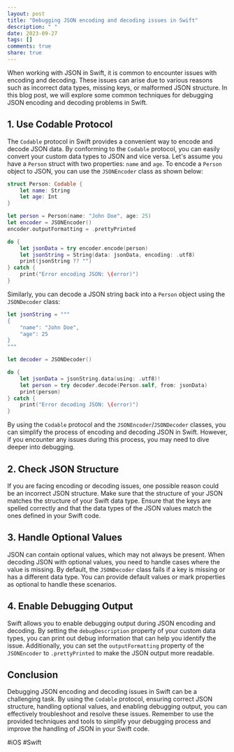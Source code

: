 ```yaml
---
layout: post
title: "Debugging JSON encoding and decoding issues in Swift"
description: " "
date: 2023-09-27
tags: []
comments: true
share: true
---
```


When working with JSON in Swift, it is common to encounter issues with encoding and decoding. These issues can arise due to various reasons such as incorrect data types, missing keys, or malformed JSON structure. In this blog post, we will explore some common techniques for debugging JSON encoding and decoding problems in Swift.

## 1. Use Codable Protocol

The `Codable` protocol in Swift provides a convenient way to encode and decode JSON data. By conforming to the `Codable` protocol, you can easily convert your custom data types to JSON and vice versa. Let's assume you have a `Person` struct with two properties: `name` and `age`. To encode a `Person` object to JSON, you can use the `JSONEncoder` class as shown below:

```swift
struct Person: Codable {
    let name: String
    let age: Int
}

let person = Person(name: "John Doe", age: 25)
let encoder = JSONEncoder()
encoder.outputFormatting = .prettyPrinted

do {
    let jsonData = try encoder.encode(person)
    let jsonString = String(data: jsonData, encoding: .utf8)
    print(jsonString ?? "")
} catch {
    print("Error encoding JSON: \(error)")
}
```

Similarly, you can decode a JSON string back into a `Person` object using the `JSONDecoder` class:

```swift
let jsonString = """
{
    "name": "John Doe",
    "age": 25
}
"""

let decoder = JSONDecoder()

do {
    let jsonData = jsonString.data(using: .utf8)!
    let person = try decoder.decode(Person.self, from: jsonData)
    print(person)
} catch {
    print("Error decoding JSON: \(error)")
}
```

By using the `Codable` protocol and the `JSONEncoder`/`JSONDecoder` classes, you can simplify the process of encoding and decoding JSON in Swift. However, if you encounter any issues during this process, you may need to dive deeper into debugging.

## 2. Check JSON Structure

If you are facing encoding or decoding issues, one possible reason could be an incorrect JSON structure. Make sure that the structure of your JSON matches the structure of your Swift data type. Ensure that the keys are spelled correctly and that the data types of the JSON values match the ones defined in your Swift code.

## 3. Handle Optional Values

JSON can contain optional values, which may not always be present. When decoding JSON with optional values, you need to handle cases where the value is missing. By default, the `JSONDecoder` class fails if a key is missing or has a different data type. You can provide default values or mark properties as optional to handle these scenarios.

## 4. Enable Debugging Output

Swift allows you to enable debugging output during JSON encoding and decoding. By setting the `debugDescription` property of your custom data types, you can print out debug information that can help you identify the issue. Additionally, you can set the `outputFormatting` property of the `JSONEncoder` to `.prettyPrinted` to make the JSON output more readable.

## Conclusion

Debugging JSON encoding and decoding issues in Swift can be a challenging task. By using the `Codable` protocol, ensuring correct JSON structure, handling optional values, and enabling debugging output, you can effectively troubleshoot and resolve these issues. Remember to use the provided techniques and tools to simplify your debugging process and improve the handling of JSON in your Swift code.

#iOS #Swift